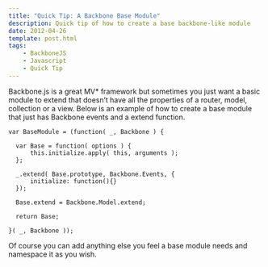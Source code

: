 ```yaml
---
title: "Quick Tip: A Backbone Base Module"
description: Quick tip of how to create a base backbone-like module
date: 2012-04-26
template: post.html
tags:
    - BackboneJS
    - Javascript
    - Quick Tip
---
```


Backbone.js is a great MV* framework but sometimes you just want a basic module to extend that doesn’t have all the properties of a router, model, collection or a view. Below is an example of how to create a base module that just has Backbone events and a extend function.

    var BaseModule = (function( _, Backbone ) {

      var Base = function( options ) {
          this.initialize.apply( this, arguments );
      };

      _.extend( Base.prototype, Backbone.Events, {
          initialize: function(){}
      });

      Base.extend = Backbone.Model.extend;

      return Base;

    }( _, Backbone ));

Of course you can add anything else you feel a base module needs and namespace it as you wish.
